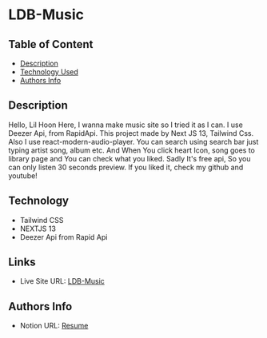 # LDB-Music

## Table of Content

- [Description](#description)
- [Technology Used](#technology)
- [Authors Info](#authors-Info)

## Description

Hello, Lil Hoon Here, I wanna make music site so I tried it as I can. 
I use Deezer Api, from RapidApi. This project made by Next JS 13, Tailwind Css. 
Also I use react-modern-audio-player. You can search using search bar just typing artist song, album etc. 
And When You click heart Icon, song goes to library page and You can check what you liked.
Sadly It's free api, So you can only listen 30 seconds preview.
If you liked it, check my github and youtube!

## Technology

- Tailwind CSS 
- NEXTJS 13
- Deezer Api from Rapid Api 

## Links

- Live Site URL: [LDB-Music](https://music-site-alpha.vercel.app/)


## Authors Info

- Notion URL: [Resume](https://lilhoon.notion.site/lilhoon/Resume-8429cdefc2324c509fe6731a6720f084)


